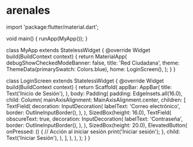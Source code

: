 # arenales
import 'package:flutter/material.dart';

void main() {
  runApp(MyApp());
}

class MyApp extends StatelessWidget {
  @override
  Widget build(BuildContext context) {
    return MaterialApp(
      debugShowCheckedModeBanner: false,
      title: 'Red Ciudadana',
      theme: ThemeData(primarySwatch: Colors.blue),
      home: LoginScreen(),
    );
  }
}

class LoginScreen extends StatelessWidget {
  @override
  Widget build(BuildContext context) {
    return Scaffold(
      appBar: AppBar(
        title: Text('Inicio de Sesión'),
      ),
      body: Padding(
        padding: EdgeInsets.all(16.0),
        child: Column(
          mainAxisAlignment: MainAxisAlignment.center,
          children: [
            TextField(
              decoration: InputDecoration(
                labelText: 'Correo electrónico',
                border: OutlineInputBorder(),
              ),
            ),
            SizedBox(height: 16.0),
            TextField(
              obscureText: true,
              decoration: InputDecoration(
                labelText: 'Contraseña',
                border: OutlineInputBorder(),
              ),
            ),
            SizedBox(height: 20.0),
            ElevatedButton(
              onPressed: () {
                // Acción al iniciar sesión
                print('Iniciar sesión');
              },
              child: Text('Iniciar Sesión'),
            ),
          ],
        ),
      ),
    );
  }
}

